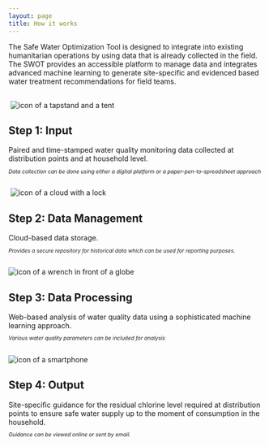 ```yaml
---
layout: page
title: How it works
---
```


The Safe Water Optimization Tool is designed to integrate into existing humanitarian operations by using data that is already collected in the field. The SWOT provides an accessible platform to manage data and integrates advanced machine learning to generate site-specific and evidenced based water treatment recommendations for field teams.

<div class="workflow-container">
  <img class="workflow-icon">
<img src="{{ site.baseurl }}/public/images/Input_tent_and_tapstand_SWOT.png" alt="icon of a tapstand and a tent" style="margin-top:1rem;margin-left:auto;margin-right:auto">
     </div>
    <div class="workflow-item">
<h2>Step 1: Input</h2>
Paired and time-stamped water quality monitoring data collected at distribution points and at household level.<br>
<p style="font-size:75%"><i>Data collection can be done using either a digital platform or a paper-pen-to-spreadsheet approach</i></p>
      </div>
<img class="workflow-icon">
<img src="{{ site.baseurl }}/public/images/DataManagement_SWOT.png" alt="icon of a cloud with a lock" style="margin-top:16px;margin-left:auto;margin-right:auto">
</div>
    <div class="workflow-item">
<h2>Step 2: Data Management</h2>
Cloud-based data storage.<br>
      <p style="font-size:75%"><i>Provides a secure repository for historical data which can be used for reporting purposes.</i></p>
      </div>
<img class="workflow-icon"><img src="{{ site.baseurl }}/public/images/Data_Processing_SWOT_80x80.png" alt="icon of a wrench in front of a globe" style="margin-top:16px;margin-left:auto;margin-right:auto"></div>
<div class="workflow-item">
<h2>Step 3: Data Processing</h2>
Web-based analysis of water quality data using a sophisticated machine learning approach.<br>
      <p style="font-size:75%"><i>Various water quality parameters can be included for analysis</i></p>
</div>
    <img class="workflow-icon"><img src="{{ site.baseurl }}/public/images/Output_SWOT_NoFill.png" alt="icon of a smartphone" style="margin-top:16px;margin-left:auto;margin-right:auto" ></div>
    <div class="workflow-item">
<h2>Step 4: Output</h2>
Site-specific guidance for the residual chlorine level required at distribution points to ensure safe water supply up to the moment of consumption in the household.<br>
<p style="font-size:75%"><i>Guidance can be viewed online or sent by email.</i></p>
</div>
    </div>
